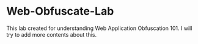 # Web-Obfuscate-Lab
This lab created for understanding Web Application Obfuscation 101. I will try to add more contents about this. 
